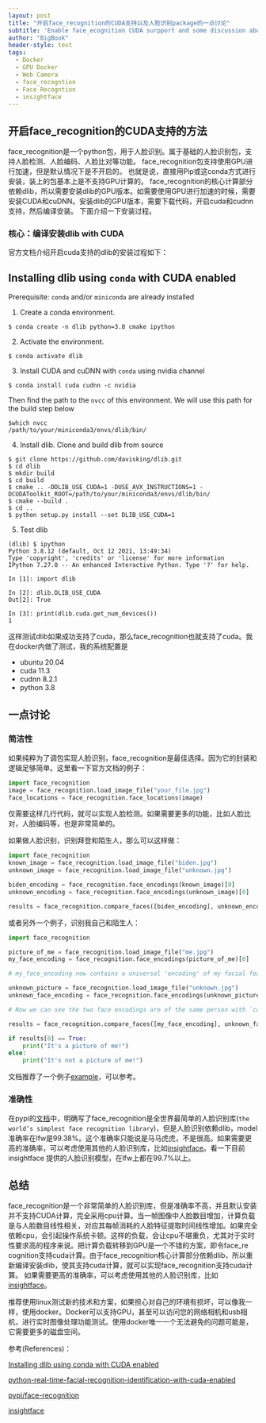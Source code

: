 ```yaml
---
layout: post
title: "开启face_recognition的CUDA支持以及人脸识别package的一点讨论"
subtitle: 'Enable face_ecognition CUDA surpport and some discussion about face recognition packages'
author: "BigBook"
header-style: text
tags:
  - Docker
  - GPU Docker
  - Web Camera
  - face_recogntion
  - Face Recogntion
  - insightface
---
```


## 开启face_recognition的CUDA支持的方法

face_recognition是一个python包，用于人脸识别。属于基础的人脸识别包，支持人脸检测、人脸编码、人脸比对等功能。
face_recognition包支持使用GPU进行加速，但是默认情况下是不开启的。
也就是说，直接用Pip或这conda方式进行安装，装上的包基本上是不支持GPU计算的。
face_recognition的核心计算部分依赖dlib，所以需要安装dlib的GPU版本。如需要使用GPU进行加速的时候，需要安装CUDA和cuDNN。安装dlib的GPU版本，需要下载代码，开启cuda和cudnn支持，然后编译安装。
下面介绍一下安装过程。

### 核心：编译安装dlib with CUDA

官方文档介绍开启cuda支持的dlib的安装过程如下：

## Installing dlib using `conda` with CUDA enabled

Prerequisite: `conda` and/or `miniconda` are already installed

1. Create a conda environment.

```console
$ conda create -n dlib python=3.8 cmake ipython
```

2. Activate the environment.

```console
$ conda activate dlib
```

3. Install CUDA and cuDNN with `conda` using nvidia channel

```console
$ conda install cuda cudnn -c nvidia
```

Then find the path to the `nvcc` of this environment. We will use this path for the build step below

```console
$which nvcc
/path/to/your/miniconda3/envs/dlib/bin/
```

4. Install dlib.
Clone and build dlib from source

```console
$ git clone https://github.com/davisking/dlib.git
$ cd dlib
$ mkdir build
$ cd build
$ cmake .. -DDLIB_USE_CUDA=1 -DUSE_AVX_INSTRUCTIONS=1 -DCUDAToolkit_ROOT=/path/to/your/miniconda3/envs/dlib/bin/
$ cmake --build .
$ cd ..
$ python setup.py install --set DLIB_USE_CUDA=1
```

5. Test dlib

```console
(dlib) $ ipython
Python 3.8.12 (default, Oct 12 2021, 13:49:34)
Type 'copyright', 'credits' or 'license' for more information
IPython 7.27.0 -- An enhanced Interactive Python. Type '?' for help.

In [1]: import dlib

In [2]: dlib.DLIB_USE_CUDA
Out[2]: True

In [3]: print(dlib.cuda.get_num_devices())
1
```

这样测试dlib如果成功支持了cuda，那么face_recognition也就支持了cuda。我在docker内做了测试，我的系统配置是
- ubuntu 20.04
- cuda 11.3
- cudnn 8.2.1
- python 3.8
  
## 一点讨论

### 简洁性

如果纯粹为了调包实现人脸识别，face_recognition是最佳选择。因为它的封装和逻辑足够简单。这里看一下官方文档的例子：

```python
import face_recognition
image = face_recognition.load_image_file("your_file.jpg")
face_locations = face_recognition.face_locations(image)
```

仅需要这样几行代码，就可以实现人脸检测。如果需要更多的功能，比如人脸比对，人脸编码等，也是非常简单的。

如果做人脸识别，识别拜登和陌生人，那么可以这样做：

```python
import face_recognition
known_image = face_recognition.load_image_file("biden.jpg")
unknown_image = face_recognition.load_image_file("unknown.jpg")

biden_encoding = face_recognition.face_encodings(known_image)[0]
unknown_encoding = face_recognition.face_encodings(unknown_image)[0]

results = face_recognition.compare_faces([biden_encoding], unknown_encoding)
```

或者另外一个例子，识别我自己和陌生人：

```python
import face_recognition

picture_of_me = face_recognition.load_image_file("me.jpg")
my_face_encoding = face_recognition.face_encodings(picture_of_me)[0]

# my_face_encoding now contains a universal 'encoding' of my facial features that can be compared to any other picture of a face!

unknown_picture = face_recognition.load_image_file("unknown.jpg")
unknown_face_encoding = face_recognition.face_encodings(unknown_picture)[0]

# Now we can see the two face encodings are of the same person with `compare_faces`!

results = face_recognition.compare_faces([my_face_encoding], unknown_face_encoding)

if results[0] == True:
    print("It's a picture of me!")
else:
    print("It's not a picture of me!")

```

文档推荐了一个例子[example](https://github.com/ageitgey/face_recognition/blob/master/examples/recognize_faces_in_pictures.py)，可以参考。


### 准确性

在pypi的[文档](https://pypi.org/project/face-recognition/)中，明确写了face_recognition是全世界最简单的人脸识别库(`the world’s simplest face recognition library`)，但是人脸识别依赖dlib，model准确率在lfw是99.38%。这个准确率只能说是马马虎虎，不是很高。如果需要更高的准确率，可以考虑使用其他的人脸识别库，比如[insightface](https://pypi.org/project/insightface/)。看一下目前insightface 提供的人脸识别模型，在lfw上都在99.7%以上。


## 总结

face_recognition是一个非常简单的人脸识别库，但是准确率不高，并且默认安装并不支持CUDA计算，完全采用cpu计算。当一帧图像中人脸数目增加，计算负载是与人脸数目线性相关，对应其每帧消耗的人脸特征提取时间线性增加。如果完全依赖cpu，会引起操作系统卡顿。这样的负载，会让cpu不堪重负，尤其对于实时性要求高的程序来说。把计算负载转移到GPU是一个不错的方案，即令face_re cognition支持cuda计算。由于face_recognition核心计算部分依赖dlib，所以重新编译安装dlib，使其支持cuda计算，就可以实现face_recognition支持cuda计算。
如果需要更高的准确率，可以考虑使用其他的人脸识别库，比如[insightface](https://pypi.org/project/insightface/)。

推荐使用linux测试新的技术和方案，如果担心对自己的环境有损坏，可以像我一样，使用docker。Docker可以支持GPU，甚至可以访问您的网络相机和usb相机，进行实时图像处理功能测试。使用docker唯一一个无法避免的问题可能是，它需要更多的磁盘空间。

参考(References)：

[Installing dlib using conda with CUDA enabled](https://gist.github.com/nguyenhoan1988/ed92d58054b985a1b45a521fcf8fa781)

[python-real-time-facial-recognition-identification-with-cuda-enabled](https://wsthub.medium.com/python-real-time-facial-recognition-identification-with-cuda-enabled-4819844ffc80)

[pypi/face-recognition](https://pypi.org/project/face-recognition/)

[insightface](https://pypi.org/project/insightface/)
